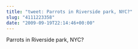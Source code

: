 ```yaml
---
title: "tweet: Parrots in Riverside park, NYC?"
slug: "4111223358"
date: "2009-09-19T22:14:46+00:00"
---
```

Parrots in Riverside park, NYC?